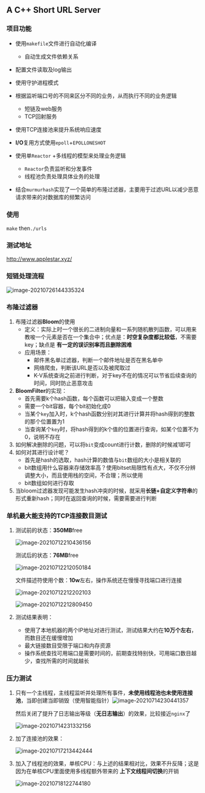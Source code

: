 ## A C++ Short URL Server

### 项目功能

- 使用`makefile`文件进行自动化编译

  - 自动生成文件依赖关系
- 配置文件读取及log输出
- 使用守护进程模式
- 根据监听端口号的不同来区分不同的业务，从而执行不同的业务逻辑
  - 短链及web服务
  - TCP回射服务
- 使用TCP连接池来提升系统响应速度
- **I/O**复用方式使用`epoll`+`EPOLLONESHOT`
- 使用单`Reactor` +多线程的模型来处理业务逻辑
  - `Reactor`负责监听和分发事件
  - 线程池负责处理具体业务的处理

- 结合`murmurhash`实现了一个简单的布隆过滤器，主要用于过滤URL以减少恶意请求带来的对数据库的频繁访问



### 使用

`make` then`./urls`



### 测试地址

http://www.applestar.xyz/



### 短链处理流程

![image-20210726144335324](https://i.loli.net/2021/07/26/C8NLhBFMGTVby9p.png)







### 布隆过滤器

1. 布隆过滤器**Bloom**的使用
   - 定义：实际上时一个很长的二进制向量和一系列随机散列函数，可以用来教唆一个元素是否在一个集合中；优点是：**时空复杂度都比较低**，不需要key；缺点是 **有一定的误识别率而且删除困难**
   - 应用场景：
     - 邮件黑名单过滤器，判断一个邮件地址是否在黑名单中
     - 网络爬虫，判断该URL是否以及被爬取过
     - K-V系统查询之前进行判断，对于key不在的情况可以节省后续查询的时间，同时防止恶意攻击
2. **BloomFilter**的实现：
   - 首先需要k个hash函数，每个函数可以把输入变成一个整数
   - 需要一个bit容器，每个bit初始化成0
   - 当某个`key`加入时，k个hash函数分别对其进行计算并将hash得到的整数的那个位置置为1
   - 当查询某个`key`时，将hash得到的k个值的位置进行查询，如某个位置不为0，说明不存在
3. 如何解决删除的问题，可以将`bit`变成count进行计数，删除的时候减1即可
4. 如何对其进行设计呢？
   - 首先是hash的选取，hash计算的数值与`bit`数组的大小是相关联的
   - bit数组用什么容器来存储效率高？使用bitset局限性有点大，不仅不分辨调整大小，而且使用栈的空间，不合理；所以使用
   - bit数组如何进行存取
5. 当bloom过滤器发现可能发生hash冲突的时候，就采用**长链+自定义字符串**的形式重新hash；同时在返回查询的时候，需要需要进行判断





### 单机最大能支持的TCP连接数目测试

1. 测试前的状态：**350MB**free

   ![image-20210712210436156](https://i.loli.net/2021/07/12/uTAtsb3U9ak2FqH.png)

   测试后的状态：**76MB**free

   ![image-20210712212050184](https://i.loli.net/2021/07/27/In9cD2LzvG5AauS.png)

   文件描述符使用个数：**10w**左右，操作系统还在慢慢寻找端口进行连接

   ![image-20210712212202103](https://i.loli.net/2021/07/12/faIC7zWutiH5LQw.png)

   ![image-20210712212809450](https://i.loli.net/2021/07/12/huED6UM1JItoCY3.png)

   

2. 测试结果表明：

   - 使用了本地机器的两个IP地址对进行测试，测试结果大约在**10万个左右**，而数目还在缓慢增加
   - 最大链接数目受限于端口和内存资源
   - 操作系统查找可用端口是需要时间的，前期查找特别快，可用端口数目越少，查找所需的时间就越长



### 压力测试

1. 只有一个主线程，主线程监听并处理所有事件，**未使用线程池也未使用连接池**，当即创建当即销毁（使用智能指针）![image-20210714230441357](https://i.loli.net/2021/07/14/lHG7Fk6gTxoz5hy.png)

   然后关闭了提升了日志输出等级（**无日志输出**）的效果，比较接近`nginx`了

   ![image-20210714231332156](https://i.loli.net/2021/07/14/QpPGjOCmMlWiL42.png)

2. 加了连接池的效果：

   ![image-20210717213442444](https://i.loli.net/2021/07/17/2BMbwsRgfxKI7HD.png)

3. 加入了线程池的效果，单核CPU：与上述的结果相对比，效果不升反降；这是因为在单核CPU里面使用多线程额外带来的 **上下文线程间切换**的开销

   ![image-20210718122744180](https://i.loli.net/2021/07/18/qRw6uyxGcH4OVtX.png)

   





### 




